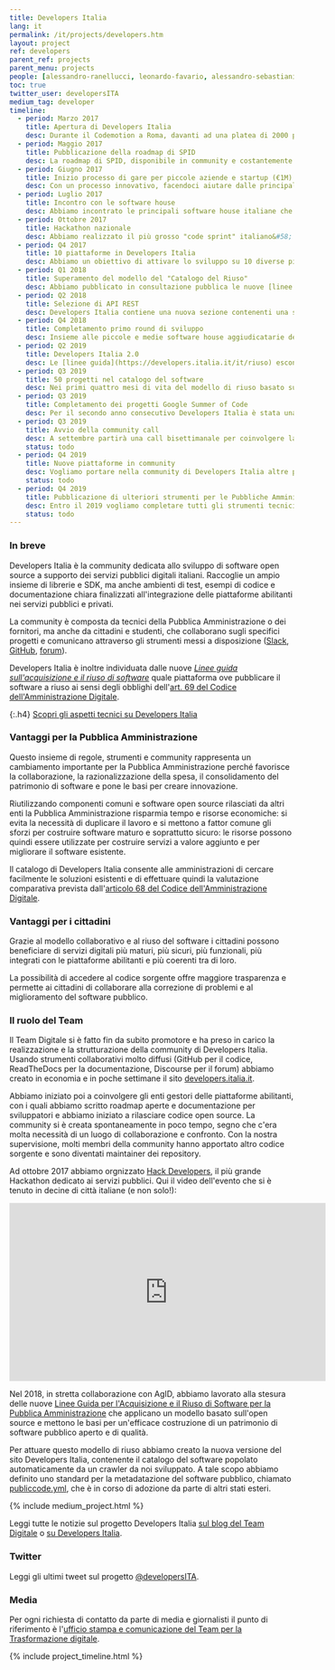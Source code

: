 ```yaml
---
title: Developers Italia
lang: it
permalink: /it/projects/developers.htm
layout: project
ref: developers
parent_ref: projects
parent_menu: projects
people: [alessandro-ranellucci, leonardo-favario, alessandro-sebastiani, giovanni-bajo, riccardo-iaconelli]
toc: true
twitter_user: developersITA
medium_tag: developer
timeline:
  - period: Marzo 2017
    title: Apertura di Developers Italia
    desc: Durante il Codemotion a Roma, davanti ad una platea di 2000 programmatori, abbiamo annunciato l'apertura della community.
  - period: Maggio 2017
    title: Pubblicazione della roadmap di SPID
    desc: La roadmap di SPID, disponibile in community e costantemente aggiornata, è la prima roadmap di un servizio tecnologico italiano che viene pubblicata per il confronto con tutte le parti interessate e per coordinare le attività di sviluppo
  - period: Giugno 2017
    title: Inizio processo di gare per piccole aziende e startup (€1M)
    desc: Con un processo innovativo, facendoci aiutare dalle principali tech community italiane, abbiamo avviato un processo volto ad effettuare una serie di gare a supporto della realizzazione di progetti open source in community, con un budget di 1 milione di euro. 
  - period: Luglio 2017
    title: Incontro con le software house
    desc: Abbiamo incontrato le principali software house italiane che realizzano software per la pubblica amministrazione, e abbiamo discusso con loro di Developers Italia e delle nuove sfide di innovazione che si apriranno su servizi sempre più innovativi.
  - period: Ottobre 2017
    title: Hackathon nazionale
    desc: Abbiamo realizzato il più grosso "code sprint" italiano&#58; più di 800 sviluppatori a lavoro sul codice open source della Pubblica Amministrazione, creando decine di progetti che sono fin da subito utilizzabili per velocizzare la digitalizzazione dei servizi pubblici.
  - period: Q4 2017
    title: 10 piattaforme in Developers Italia
    desc: Abbiamo un obiettivo di attivare lo sviluppo su 10 diverse piattaforme in community, coinvolgendo le amministrazioni di competenza nel nuovo modello di sviluppo aperto e collaborativo.
  - period: Q1 2018
    title: Superamento del modello del "Catalogo del Riuso"
    desc: Abbiamo pubblicato in consultazione pubblica le nuove [linee guida](https://developers.italia.it/it/riuso) che superano l'attuale "Catalogo del Riuso" di AgID, promuovendo invece la pubblicazione di codice con licenza open source, come sistema superiore per convidere il codice tra diverse amministrazioni, senza necessità di contratti.
  - period: Q2 2018
    title: Selezione di API REST
    desc: Developers Italia contiene una nuova sezione contenenti una selezione di API REST, integrata con Swagger.
  - period: Q4 2018
    title: Completamento primo round di sviluppo
    desc: Insieme alle piccole e medie software house aggiudicatarie del primo round di gare abbiamo completato lo sviluppo di 16 nuovi progetti open source a supporto delle piattaforme abilitanti.
  - period: Q2 2019
    title: Developers Italia 2.0
    desc: Le [linee guida](https://developers.italia.it/it/riuso) escono in Gazzetta Ufficiale e la nuova versione di Developers Italia, contenente il catalogo del software open source, va online.
  - period: Q3 2019
    title: 50 progetti nel catalogo del software
    desc: Nei primi quattro mesi di vita del modello di riuso basato sull'open source puntiamo al rilascio di almeno 50 soluzioni software della Pubblica Amministrazione, attraverso la nostra attività di contatto, formazione ed accompagnamento.
  - period: Q3 2019
    title: Completamento dei progetti Google Summer of Code
    desc: Per il secondo anno consecutivo Developers Italia è stata una mentoring org nel programma Google Summer of Code, che ha visto tre studenti lavorare ai progetti open source della community.
  - period: Q3 2019
    title: Avvio della community call
    desc: A settembre partirà una call bisettimanale per coinvolgere la community in uno spazio di confronto regolare e per condividere la roadmap.
    status: todo
  - period: Q4 2019
    title: Nuove piattaforme in community
    desc: Vogliamo portare nella community di Developers Italia altre piattaforme nazionali e locali, con il coinvolgimento degli enti gestori.
    status: todo
  - period: Q4 2019
    title: Pubblicazione di ulteriori strumenti per le Pubbliche Amministrazioni
    desc: Entro il 2019 vogliamo completare tutti gli strumenti tecnici e la documentazione a supporto delle Pubbliche Amministrazioni per la corretta gestione dei propri progetti secondo il modello open source.
    status: todo
---
```


### In breve

Developers Italia è la community dedicata allo sviluppo di software open source a supporto dei servizi pubblici digitali italiani. Raccoglie un ampio insieme di librerie e SDK, ma anche ambienti di test, esempi di codice e documentazione chiara finalizzati all'integrazione delle piattaforme abilitanti nei servizi pubblici e privati.

La community è composta da tecnici della Pubblica Amministrazione o dei fornitori, ma anche da cittadini e studenti, che collaborano sugli specifici progetti e comunicano attraverso gli strumenti messi a disposizione ([Slack](https://slack.developers.italia.it/), [GitHub](https://github.com/italia), [forum](https://forum.italia.it/)).

Developers Italia è inoltre individuata dalle nuove [_Linee guida sull'acquisizione e il riuso di software_](https://developers.italia.it/it/riuso) quale piattaforma ove pubblicare il software a riuso ai sensi degli obblighi dell'[art. 69 del Codice dell'Amministrazione Digitale](https://docs.italia.it/italia/piano-triennale-ict/codice-amministrazione-digitale-docs/it/v2017-12-13/_rst/capo6_art69.html).

{:.h4}
[Scopri gli aspetti tecnici su Developers Italia](https://developers.italia.it)

### Vantaggi per la Pubblica Amministrazione

Questo insieme di regole, strumenti e community rappresenta un cambiamento importante per la Pubblica Amministrazione perché favorisce la collaborazione, la razionalizzazione della spesa, il consolidamento del patrimonio di software e pone le basi per creare innovazione.

Riutilizzando componenti comuni e software open source rilasciati da altri enti la Pubblica Amministrazione risparmia tempo e risorse economiche: si evita la necessità di duplicare il lavoro e si mettono a fattor comune gli sforzi per costruire software maturo e soprattutto sicuro: le risorse possono quindi essere utilizzate per costruire servizi a valore aggiunto e per migliorare il software esistente.

Il catalogo di Developers Italia consente alle amministrazioni di cercare facilmente le soluzioni esistenti e di effettuare quindi la valutazione comparativa prevista dall'[articolo 68 del Codice dell'Amministrazione Digitale](https://docs.italia.it/italia/piano-triennale-ict/codice-amministrazione-digitale-docs/it/v2017-12-13/_rst/capo6_art68.html).

### Vantaggi per i cittadini

Grazie al modello collaborativo e al riuso del software i cittadini possono beneficiare di servizi digitali più maturi, più sicuri, più funzionali, più integrati con le piattaforme abilitanti e più coerenti tra di loro.

La possibilità di accedere al codice sorgente offre maggiore trasparenza e permette ai cittadini di collaborare alla correzione di problemi e al miglioramento del software pubblico.

### Il ruolo del Team

Il Team Digitale si è fatto fin da subito promotore e ha preso in carico la realizzazione e la strutturazione della community di Developers Italia. Usando strumenti collaborativi molto diffusi (GitHub per il codice, ReadTheDocs per la documentazione, Discourse per il forum) abbiamo creato in economia e in poche settimane il sito [developers.italia.it](https://developers.italia.it).

Abbiamo iniziato poi a coinvolgere gli enti gestori delle piattaforme abilitanti, con i quali abbiamo scritto roadmap aperte e documentazione per sviluppatori e abbiamo iniziato a rilasciare codice open source. La community si è creata spontaneamente in poco tempo, segno che c'era molta necessità di un luogo di collaborazione e confronto. Con la nostra supervisione, molti membri della community hanno apportato altro codice sorgente e sono diventati maintainer dei repository.

Ad ottobre 2017 abbiamo orgnizzato [Hack Developers](https://hack.developers.italia.it/), il più grande Hackathon dedicato ai servizi pubblici. Qui il video dell'evento che si è tenuto in decine di città italiane (e non solo!):

 <div class="videoWrapper">
 <iframe width="560" height="315" src="https://www.youtube-nocookie.com/embed/8jIID_GmU5Y" frameborder="0" allow="autoplay; encrypted-media" allowfullscreen></iframe>
 </div>

Nel 2018, in stretta collaborazione con AgID, abbiamo lavorato alla stesura delle nuove [Linee Guida per l'Acquisizione e il Riuso di Software per la Pubblica Amministrazione](https://developers.italia.it/it/riuso) che applicano un modello basato sull'open source e mettono le basi per un'efficace costruzione di un patrimonio di software pubblico aperto e di qualità.

Per attuare questo modello di riuso abbiamo creato la nuova versione del sito Developers Italia, contenente il catalogo del software popolato automaticamente da un crawler da noi sviluppato. A tale scopo abbiamo definito uno standard per la metadatazione del software pubblico, chiamato [publiccode.yml](https://docs.italia.it/italia/developers-italia/publiccodeyml/), che è in corso di adozione da parte di altri stati esteri.

{% include medium_project.html %}

Leggi tutte le notizie sul progetto Developers Italia [sul blog del Team Digitale](https://medium.com/team-per-la-trasformazione-digitale/developers-italia/home) o [su Developers Italia](https://developers.italia.it/news).


### Twitter

Leggi gli ultimi tweet sul progetto [@developersITA](https://twitter.com/developersITA).

### Media
Per ogni richiesta di contatto da parte di media e giornalisti il punto di riferimento è l'[ufficio stampa e comunicazione del Team per la Trasformazione digitale](https://teamdigitale.governo.it/it/contatti).

{% include project_timeline.html %}
